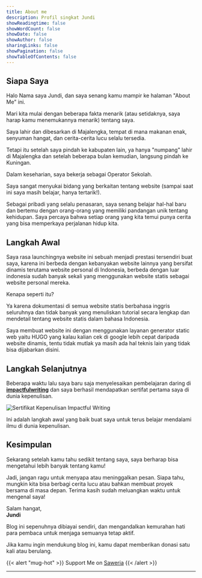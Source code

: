 ```yaml
---
title: About me
description: Profil singkat Jundi
showReadingtime: false
showWordCount: false
showDate: false
showAuthor: false
sharingLinks: false
showPagination: false
showTableOfContents: false
---
```


## Siapa Saya
Halo Nama saya Jundi, dan saya senang kamu mampir ke halaman "About Me" ini. 

Mari kita mulai dengan beberapa fakta menarik (atau setidaknya, saya harap kamu menemukannya menarik) tentang saya.

Saya lahir dan dibesarkan di Majalengka, tempat di mana makanan enak, senyuman hangat, dan cerita-cerita lucu selalu tersedia. 

Tetapi itu setelah saya pindah ke kabupaten lain, ya hanya "numpang" lahir di Majalengka dan setelah beberapa bulan kemudian, langsung pindah ke Kuningan.

Dalam keseharian, saya bekerja sebagai Operator Sekolah.

Saya sangat menyukai bidang yang berkaitan tentang website (sampai saat ini saya masih belajar, hanya tertarik!).

Sebagai pribadi yang selalu penasaran, saya senang belajar hal-hal baru dan bertemu dengan orang-orang yang memiliki pandangan unik tentang kehidupan. Saya percaya bahwa setiap orang yang kita temui punya cerita yang bisa memperkaya perjalanan hidup kita.

## Langkah Awal

Saya rasa launchingnya website ini sebuah menjadi prestasi tersendiri buat saya, karena ini berbeda dengan kebanyakan website lainnya yang bersifat dinamis terutama website personal di Indonesia, berbeda dengan luar indonesia sudah banyak sekali yang menggunakan website statis sebagai website personal mereka.

Kenapa seperti itu?

Ya karena dokumentasi di semua website statis berbahasa inggris seluruhnya dan tidak banyak yang menuliskan tutorial secara lengkap dan mendetail tentang website statis dalam bahasa Indonesia.

Saya membuat website ini dengan menggunakan layanan generator static web yaitu HUGO yang kalau kalian cek di google lebih cepat daripada website dinamis, tentu tidak mutlak ya masih ada hal teknis lain yang tidak bisa dijabarkan disini.

## Langkah Selanjutnya

Beberapa waktu lalu saya baru saja menyelesaikan pembelajaran daring di **[impactfulwriting](https://certifiedimpactfulwriter.com)** dan saya berhasil mendapatkan sertifat pertama saya di dunia kepenulisan.

![Sertifikat Kepenulisan Impactful Writing](/img/about/Sertifikat-CIW-Batch-26.png)

Ini adalah langkah awal yang baik buat saya untuk terus belajar mendalami ilmu di dunia kepenulisan.

## Kesimpulan

Sekarang setelah kamu tahu sedikit tentang saya, saya berharap bisa mengetahui lebih banyak tentang kamu! 

Jadi, jangan ragu untuk menyapa atau meninggalkan pesan. Siapa tahu, mungkin kita bisa berbagi cerita lucu atau bahkan membuat proyek bersama di masa depan. Terima kasih sudah meluangkan waktu untuk mengenal saya!

Salam hangat,\
**Jundi**

Blog ini sepenuhnya dibiayai sendiri, dan mengandalkan kemurahan hati para pembaca untuk menjaga semuanya tetap aktif. 

Jika kamu ingin mendukung blog ini, kamu dapat memberikan donasi satu kali atau berulang.

{{< alert "mug-hot" >}}
Support Me on [Saweria](https://saweria.co/jundimubarok)
{{< /alert >}}
***
<script data-letterbirduser="jundi" data-showheader="true" src="https://letterbird.co/embed/v1.js"></script>